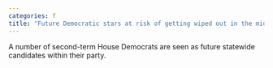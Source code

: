 ```yaml
---
categories: f
title: "Future Democratic stars at risk of getting wiped out in the midterms"
---
```

A number of second-term House Democrats are seen as future statewide candidates within their party.